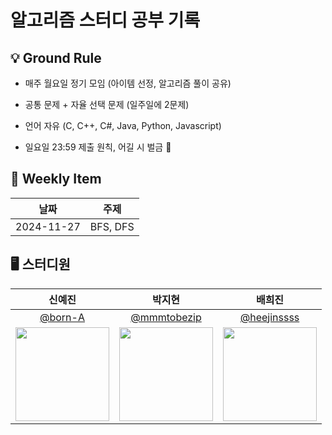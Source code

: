 # 알고리즘 스터디 공부 기록

## 💡 Ground Rule
- 매주 월요일 정기 모임 (아이템 선정, 알고리즘 풀이 공유)

- 공통 문제 + 자율 선택 문제 (일주일에 2문제)

- 언어 자유 (C, C++, C#, Java, Python, Javascript)

- 일요일 23:59 제출 원칙, 어길 시 벌금 💸

## 📢 Weekly Item
| 날짜 | 주제 |
| :-: | :-: |
| 2024-11-27| BFS, DFS |

## 🖥️ 스터디원
| 신예진 | 박지현 | 배희진 |
| :-: | :-: | :-: |
| [@born-A](https://github.com/born-A) | [@mmmtobezip](https://github.com/mmmtobezip) | [@heejinssss](https://github.com/heejinssss) |
|<img src="https://github.com/born-A.png" style="width:150px; height:150px;">|<img src="https://github.com/mmmtobezip.png" style="width:150px; height:150px;">|<img src="https://github.com/heejinssss.png" style="width:150px; height:150px;">|
